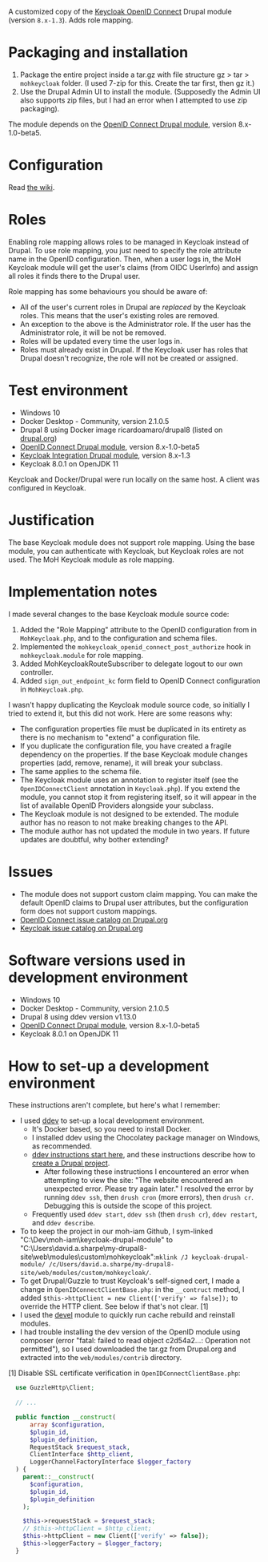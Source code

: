 A customized copy of the [Keycloak OpenID Connect](https://www.drupal.org/project/keycloak)
Drupal module (version `8.x-1.3`). Adds role mapping.

# Packaging and installation

1. Package the entire project inside a tar.gz with file structure gz > tar > `mohkeycloak` folder. (I used 7-zip for this. Create the tar first, then gz it.)
2. Use the Drupal Admin UI to install the module. (Supposedly the Admin UI also supports zip files, but I had an error when I attempted to use zip packaging).

The module depends on the [OpenID Connect Drupal module](https://www.drupal.org/project/openid_connect), version 8.x-1.0-beta5.

# Configuration

Read [the wiki](https://github.com/bcgov/moh-iam/wiki/How-to-secure-a-Drupal-application-with-Keycloak).

# Roles

Enabling role mapping allows roles to be managed in Keycloak instead of Drupal. To use role mapping, you just need to
specify the role attribute name in the OpenID configuration. Then, when a user logs in, the MoH Keycloak module will
 get the user's claims (from OIDC UserInfo) and assign all roles it finds there to the Drupal user.

Role mapping has some behaviours you should be aware of:
* All of the user's current roles in Drupal are _replaced_ by the Keycloak roles. This means that the user's existing
roles are removed.
* An exception to the above is the Administrator role. If the user has the Administrator role, it will be not be
removed.
* Roles will be updated every time the user logs in.
* Roles must already exist in Drupal. If the Keycloak user has roles that Drupal doesn't recognize, the role will not
be created or assigned.

# Test environment

- Windows 10
- Docker Desktop - Community, version 2.1.0.5
- Drupal 8 using Docker image ricardoamaro/drupal8 (listed on [drupal.org](https://www.drupal.org/docs/develop/local-server-setup/docker-development-environments))
- [OpenID Connect Drupal module](https://www.drupal.org/project/openid_connect), version 8.x-1.0-beta5
- [Keycloak Integration Drupal module](https://www.drupal.org/project/keycloak), version 8.x-1.3
- Keycloak 8.0.1 on OpenJDK 11

Keycloak and Docker/Drupal were run locally on the same host. A client was configured in Keycloak.

# Justification

The base Keycloak module does not support role mapping. Using the base module, you can authenticate with Keycloak, but
Keycloak roles are not used. The MoH Keycloak module as role mapping.

# Implementation notes

I made several changes to the base Keycloak module source code:

1. Added the "Role Mapping" attribute to the OpenID configuration from in `MohKeycloak.php`, and to the configuration
and schema files.
2. Implemented the `mohkeycloak_openid_connect_post_authorize` hook in `mohkeycloak.module` for role mapping.
3. Added MohKeycloakRouteSubscriber to delegate logout to our own controller.
4. Added `sign_out_endpoint_kc` form field to OpenID Connect configuration in `MohKeycloak.php`.

I wasn't happy duplicating the Keycloak module source code, so initially I tried to extend it, but this did not work. Here are 
some reasons why:

- The configuration properties file must be duplicated in its entirety as there is no mechanism to "extend" a
configuration file.
- If you duplicate the configuration file, you have created a fragile dependency on the properties. If the base
Keycloak module changes properties (add, remove, rename), it will break your subclass.
- The same applies to the schema file.
- The Keycloak module uses an annotation to register itself (see the `OpenIDConnectClient` annotation in
`Keycloak.php`). If you extend the module, you cannot stop it from registering itself, so it will appear in the list of
available OpenID Providers alongside your subclass.
- The Keycloak module is not designed to be extended. The module author has no reason to not make breaking changes to
the API.
- The module author has not updated the module in two years. If future updates are doubtful, why bother extending?

# Issues

- The module does not support custom claim mapping. You can make the default OpenID claims to Drupal user attributes,
but the configuration form does not support custom mappings.
- [OpenID Connect issue catalog on Drupal.org](https://www.drupal.org/project/issues/openid_connect?categories=All)
- [Keycloak issue catalog on Drupal.org](https://www.drupal.org/project/issues/keycloak?status=All&categories=All)

# Software versions used in development environment

- Windows 10
- Docker Desktop - Community, version 2.1.0.5
- Drupal 8 using ddev version v1.13.0
- [OpenID Connect Drupal module](https://www.drupal.org/project/openid_connect), version 8.x-1.0-beta5
- Keycloak 8.0.1 on OpenJDK 11

# How to set-up a development environment

These instructions aren't complete, but here's what I remember:

- I used [ddev](https://www.ddev.com/) to set-up a local development environment.
    - It's Docker based, so you need to install Docker.
    - I installed ddev using the Chocolatey package manager on Windows, as recommended.
    - [ddev instructions start here](https://www.ddev.com/get-started/), and these instructions describe how to [create a Drupal project](https://ddev.readthedocs.io/en/latest/users/cli-usage/#drupal-8-quickstart).
        - After following these instructions I encountered an error when attempting to view the site: "The website encountered an unexpected error. Please try again later." I resolved the error by running `ddev ssh`, then `drush cron` (more errors), then `drush cr`. Debugging this is outside the scope of this project.
    - Frequently used `ddev start`, `ddev ssh` (then `drush cr`), `ddev restart`, and `ddev describe`.
- To to keep the project in our moh-iam Github, I sym-linked "C:\Dev\moh-iam\keycloak-drupal-module" to
"C:\Users\david.a.sharpe\my-drupal8-site\web\modules\custom\mohkeycloak":`mklink /J keycloak-drupal-module/ /c/Users/david.a.sharpe/my-drupal8-site/web/modules/custom/mohkeycloak/`.
- To get Drupal/Guzzle to trust Keycloak's self-signed cert, I made a change in
`OpenIDConnectClientBase.php`: in the `__contruct` method, I added
`$this->httpClient = new Client(['verify' => false]);` to override the HTTP client. See below if that's not clear. [1]
- I used the [devel](https://www.drupal.org/project/devel) module to quickly run cache rebuild and reinstall modules.
- I had trouble installing the dev version of the OpenID module using composer (error "fatal: failed to read object c2d54a2...: Operation not permitted"), so I used downloaded the tar.gz from Drupal.org and extracted into the `web/modules/contrib` directory.

[1] Disable SSL certificate verification in `OpenIDConnectClientBase.php`:
```php
  use GuzzleHttp\Client;
  
  // ...

  public function __construct(
      array $configuration,
      $plugin_id,
      $plugin_definition,
      RequestStack $request_stack,
      ClientInterface $http_client,
      LoggerChannelFactoryInterface $logger_factory
  ) {
    parent::__construct(
      $configuration,
      $plugin_id,
      $plugin_definition
    );

    $this->requestStack = $request_stack;
    // $this->httpClient = $http_client;
    $this->httpClient = new Client(['verify' => false]);
    $this->loggerFactory = $logger_factory;
  }
```
